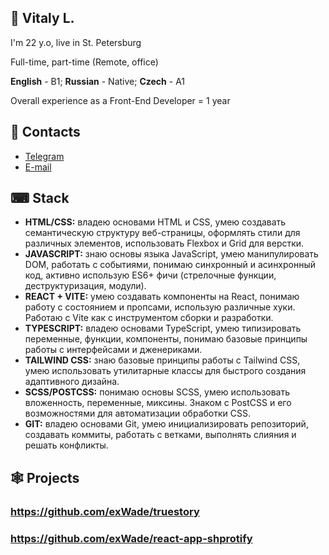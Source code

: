 ## 👋 Vitaly L. 
I'm 22 y.o, live in St. Petersburg

Full-time, part-time (Remote, office)

**English** - B1; **Russian** - Native; **Czech** - A1

Overall experience as a Front-End Developer = 1 year

## 📲 Contacts 

- [Telegram](https://t.me/vileontev) 
- [E-mail](mailto:exwadecoop@gmail.com)

## ⌨ Stack

- **HTML/CSS:** владею основами HTML и CSS, умею создавать семантическую структуру веб-страницы, оформлять стили для различных элементов, использовать Flexbox и Grid для верстки.
- **JAVASCRIPT:** знаю основы языка JavaScript, умею манипулировать DOM, работать с событиями, понимаю синхронный и асинхронный код, активно использую ES6+ фичи (стрелочные функции, деструктуризация, модули).
- **REACT + VITE:** умею создавать компоненты на React, понимаю работу с состоянием и пропсами, использую различные хуки. Работаю с Vite как с инструментом сборки и разработки.
- **TYPESCRIPT:** владею основами TypeScript, умею типизировать переменные, функции, компоненты, понимаю базовые принципы работы с интерфейсами и дженериками.
- **TAILWIND CSS:** знаю базовые принципы работы с Tailwind CSS, умею использовать утилитарные классы для быстрого создания адаптивного дизайна.
- **SCSS/POSTCSS:** понимаю основы SCSS, умею использовать вложенность, переменные, миксины. Знаком с PostCSS и его возможностями для автоматизации обработки CSS.
- **GIT:** владею основами Git, умею инициализировать репозиторий, создавать коммиты, работать с ветками, выполнять слияния и решать конфликты.

## 🕸 Projects

### https://github.com/exWade/truestory

### https://github.com/exWade/react-app-shprotify


<!--
**exWade/exWade** is a ✨ _special_ ✨ repository because its `README.md` (this file) appears on your GitHub profile.

Here are some ideas to get you started:

- 🔭 I’m currently working on ...
- 🌱 I’m currently learning ...
- 👯 I’m looking to collaborate on ...
- 🤔 I’m looking for help with ...
- 💬 Ask me about ...
- 📫 How to reach me: ...
- 😄 Pronouns: ...
- ⚡ Fun fact: ...
-->
